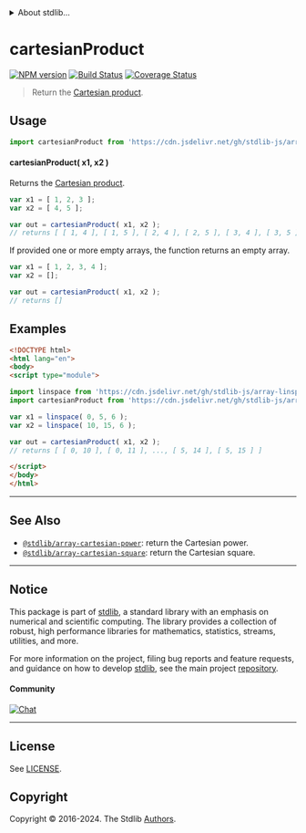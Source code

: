 <!--

@license Apache-2.0

Copyright (c) 2024 The Stdlib Authors.

Licensed under the Apache License, Version 2.0 (the "License");
you may not use this file except in compliance with the License.
You may obtain a copy of the License at

   http://www.apache.org/licenses/LICENSE-2.0

Unless required by applicable law or agreed to in writing, software
distributed under the License is distributed on an "AS IS" BASIS,
WITHOUT WARRANTIES OR CONDITIONS OF ANY KIND, either express or implied.
See the License for the specific language governing permissions and
limitations under the License.

-->


<details>
  <summary>
    About stdlib...
  </summary>
  <p>We believe in a future in which the web is a preferred environment for numerical computation. To help realize this future, we've built stdlib. stdlib is a standard library, with an emphasis on numerical and scientific computation, written in JavaScript (and C) for execution in browsers and in Node.js.</p>
  <p>The library is fully decomposable, being architected in such a way that you can swap out and mix and match APIs and functionality to cater to your exact preferences and use cases.</p>
  <p>When you use stdlib, you can be absolutely certain that you are using the most thorough, rigorous, well-written, studied, documented, tested, measured, and high-quality code out there.</p>
  <p>To join us in bringing numerical computing to the web, get started by checking us out on <a href="https://github.com/stdlib-js/stdlib">GitHub</a>, and please consider <a href="https://opencollective.com/stdlib">financially supporting stdlib</a>. We greatly appreciate your continued support!</p>
</details>

# cartesianProduct

[![NPM version][npm-image]][npm-url] [![Build Status][test-image]][test-url] [![Coverage Status][coverage-image]][coverage-url] <!-- [![dependencies][dependencies-image]][dependencies-url] -->

> Return the [Cartesian product][cartesian-product].



<section class="usage">

## Usage

```javascript
import cartesianProduct from 'https://cdn.jsdelivr.net/gh/stdlib-js/array-cartesian-product@v0.2.1-esm/index.mjs';
```

#### cartesianProduct( x1, x2 )

Returns the [Cartesian product][cartesian-product].

```javascript
var x1 = [ 1, 2, 3 ];
var x2 = [ 4, 5 ];

var out = cartesianProduct( x1, x2 );
// returns [ [ 1, 4 ], [ 1, 5 ], [ 2, 4 ], [ 2, 5 ], [ 3, 4 ], [ 3, 5 ] ]
```

If provided one or more empty arrays, the function returns an empty array.

```javascript
var x1 = [ 1, 2, 3, 4 ];
var x2 = [];

var out = cartesianProduct( x1, x2 );
// returns []
```

</section>

<!-- /.usage -->

<section class="notes">

</section>

<!-- /.notes -->

<section class="examples">

## Examples

<!-- eslint no-undef: "error" -->

```html
<!DOCTYPE html>
<html lang="en">
<body>
<script type="module">

import linspace from 'https://cdn.jsdelivr.net/gh/stdlib-js/array-linspace@esm/index.mjs';
import cartesianProduct from 'https://cdn.jsdelivr.net/gh/stdlib-js/array-cartesian-product@v0.2.1-esm/index.mjs';

var x1 = linspace( 0, 5, 6 );
var x2 = linspace( 10, 15, 6 );

var out = cartesianProduct( x1, x2 );
// returns [ [ 0, 10 ], [ 0, 11 ], ..., [ 5, 14 ], [ 5, 15 ] ]

</script>
</body>
</html>
```

</section>

<!-- /.examples -->

<!-- Section for related `stdlib` packages. Do not manually edit this section, as it is automatically populated. -->

<section class="related">

* * *

## See Also

-   <span class="package-name">[`@stdlib/array-cartesian-power`][@stdlib/array/cartesian-power]</span><span class="delimiter">: </span><span class="description">return the Cartesian power.</span>
-   <span class="package-name">[`@stdlib/array-cartesian-square`][@stdlib/array/cartesian-square]</span><span class="delimiter">: </span><span class="description">return the Cartesian square.</span>

</section>

<!-- /.related -->

<!-- Section for all links. Make sure to keep an empty line after the `section` element and another before the `/section` close. -->


<section class="main-repo" >

* * *

## Notice

This package is part of [stdlib][stdlib], a standard library with an emphasis on numerical and scientific computing. The library provides a collection of robust, high performance libraries for mathematics, statistics, streams, utilities, and more.

For more information on the project, filing bug reports and feature requests, and guidance on how to develop [stdlib][stdlib], see the main project [repository][stdlib].

#### Community

[![Chat][chat-image]][chat-url]

---

## License

See [LICENSE][stdlib-license].


## Copyright

Copyright &copy; 2016-2024. The Stdlib [Authors][stdlib-authors].

</section>

<!-- /.stdlib -->

<!-- Section for all links. Make sure to keep an empty line after the `section` element and another before the `/section` close. -->

<section class="links">

[npm-image]: http://img.shields.io/npm/v/@stdlib/array-cartesian-product.svg
[npm-url]: https://npmjs.org/package/@stdlib/array-cartesian-product

[test-image]: https://github.com/stdlib-js/array-cartesian-product/actions/workflows/test.yml/badge.svg?branch=v0.2.1
[test-url]: https://github.com/stdlib-js/array-cartesian-product/actions/workflows/test.yml?query=branch:v0.2.1

[coverage-image]: https://img.shields.io/codecov/c/github/stdlib-js/array-cartesian-product/main.svg
[coverage-url]: https://codecov.io/github/stdlib-js/array-cartesian-product?branch=main

<!--

[dependencies-image]: https://img.shields.io/david/stdlib-js/array-cartesian-product.svg
[dependencies-url]: https://david-dm.org/stdlib-js/array-cartesian-product/main

-->

[chat-image]: https://img.shields.io/gitter/room/stdlib-js/stdlib.svg
[chat-url]: https://app.gitter.im/#/room/#stdlib-js_stdlib:gitter.im

[stdlib]: https://github.com/stdlib-js/stdlib

[stdlib-authors]: https://github.com/stdlib-js/stdlib/graphs/contributors

[umd]: https://github.com/umdjs/umd
[es-module]: https://developer.mozilla.org/en-US/docs/Web/JavaScript/Guide/Modules

[deno-url]: https://github.com/stdlib-js/array-cartesian-product/tree/deno
[deno-readme]: https://github.com/stdlib-js/array-cartesian-product/blob/deno/README.md
[umd-url]: https://github.com/stdlib-js/array-cartesian-product/tree/umd
[umd-readme]: https://github.com/stdlib-js/array-cartesian-product/blob/umd/README.md
[esm-url]: https://github.com/stdlib-js/array-cartesian-product/tree/esm
[esm-readme]: https://github.com/stdlib-js/array-cartesian-product/blob/esm/README.md
[branches-url]: https://github.com/stdlib-js/array-cartesian-product/blob/main/branches.md

[stdlib-license]: https://raw.githubusercontent.com/stdlib-js/array-cartesian-product/main/LICENSE

[cartesian-product]: https://en.wikipedia.org/wiki/Cartesian_product

<!-- <related-links> -->

[@stdlib/array/cartesian-power]: https://github.com/stdlib-js/array-cartesian-power/tree/esm

[@stdlib/array/cartesian-square]: https://github.com/stdlib-js/array-cartesian-square/tree/esm

<!-- </related-links> -->

</section>

<!-- /.links -->
